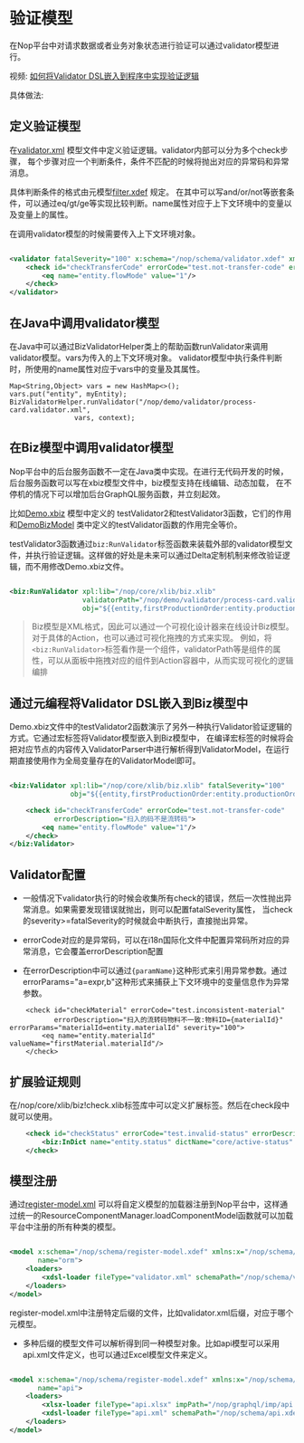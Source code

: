# 验证模型

在Nop平台中对请求数据或者业务对象状态进行验证可以通过validator模型进行。

视频: [如何将Validator DSL嵌入到程序中实现验证逻辑](https://www.bilibili.com/video/BV1cs4y1k7pN/)

具体做法:

## 定义验证模型

在[validator.xml](https://gitee.com/canonical-entropy/nop-entropy/blob/master/nop-demo/nop-quarkus-demo/src/main/resources/_vfs/nop/demo/validator/process-card.validator.xml)
模型文件中定义验证逻辑。validator内部可以分为多个check步骤，
每个步骤对应一个判断条件，条件不匹配的时候将抛出对应的异常码和异常消息。

具体判断条件的格式由元模型[filter.xdef](https://gitee.com/canonical-entropy/nop-entropy/blob/master/nop-xdefs/src/main/resources/_vfs/nop/schema/query/filter.xdef)
规定。
在其中可以写and/or/not等嵌套条件，可以通过eq/gt/ge等实现比较判断。name属性对应于上下文环境中的变量以及变量上的属性。

在调用validator模型的时候需要传入上下文环境对象。

```xml

<validator fatalSeverity="100" x:schema="/nop/schema/validator.xdef" xmlns:x="/nop/schema/xdsl.xdef">
    <check id="checkTransferCode" errorCode="test.not-transfer-code" errorDescription="扫入的码不是流转码">
        <eq name="entity.flowMode" value="1"/>
    </check>
</validator>
```

## 在Java中调用validator模型

在Java中可以通过BizValidatorHelper类上的帮助函数runValidator来调用validator模型。vars为传入的上下文环境对象。
validator模型中执行条件判断时，所使用的name属性对应于vars中的变量及其属性。

```
Map<String,Object> vars = new HashMap<>();
vars.put("entity", myEntity);
BizValidatorHelper.runValidator("/nop/demo/validator/process-card.validator.xml",
                vars, context);
```

## 在Biz模型中调用validator模型

Nop平台中的后台服务函数不一定在Java类中实现。在进行无代码开发的时候，后台服务函数可以写在xbiz模型文件中，biz模型支持在线编辑、动态加载，
在不停机的情况下可以增加后台GraphQL服务函数，并立刻起效。

比如[Demo.xbiz](https://gitee.com/canonical-entropy/nop-entropy/blob/master/nop-demo/nop-quarkus-demo/src/main/resources/_vfs/nop/demo/model/Demo/Demo.xbiz)
模型中定义的
testValidator2和testValidator3函数，它们的作用和[DemoBizModel](https://gitee.com/canonical-entropy/nop-entropy/blob/master/nop-demo/nop-quarkus-demo/src/main/java/io/nop/demo/biz/DemoBizModel.java)
类中定义的testValidator函数的作用完全等价。

testValidator3函数通过`biz:RunValidator`标签函数来装载外部的validator模型文件，并执行验证逻辑。这样做的好处是未来可以通过Delta定制机制来修改验证逻辑，而不用修改Demo.xbiz文件。

```xml

<biz:RunValidator xpl:lib="/nop/core/xlib/biz.xlib"
                  validatorPath="/nop/demo/validator/process-card.validator.xml"
                  obj="${{entity,firstProductionOrder:entity.productionOrder,firstMaterial}}"/>

```

> Biz模型是XML格式，因此可以通过一个可视化设计器来在线设计Biz模型。对于具体的Action，也可以通过可视化拖拽的方式来实现。
> 例如，将`<biz:RunValidator>`标签看作是一个组件，validatorPath等是组件的属性，可以从面板中拖拽对应的组件到Action容器中，从而实现可视化的逻辑编排

## 通过元编程将Validator DSL嵌入到Biz模型中

Demo.xbiz文件中的testValidator2函数演示了另外一种执行Validator验证逻辑的方式。它通过宏标签将Validator模型嵌入到Biz模型中，
在编译宏标签的时候将会把对应节点的内容传入ValidatorParser中进行解析得到ValidatorModel，在运行期直接使用作为全局变量存在的ValidatorModel即可。

```xml

<biz:Validator xpl:lib="/nop/core/xlib/biz.xlib" fatalSeverity="100"
               obj="${{entity,firstProductionOrder:entity.productionOrder,firstMaterial}}">

    <check id="checkTransferCode" errorCode="test.not-transfer-code"
           errorDescription="扫入的码不是流转码">
        <eq name="entity.flowMode" value="1"/>
    </check>
</biz:Validator>
```

## Validator配置

* 一般情况下validator执行的时候会收集所有check的错误，然后一次性抛出异常消息。如果需要发现错误就抛出，则可以配置fatalSeverity属性，
  当check的severity\>=fatalSeverity的时候就会中断执行，直接抛出异常。

* errorCode对应的是异常码，可以在i18n国际化文件中配置异常码所对应的异常消息，它会覆盖errorDescription配置

* 在errorDescription中可以通过`{paramName}`这种形式来引用异常参数。通过errorParams="a=expr,b"这种形式来捕获上下文环境中的变量信息作为异常参数。

```
    <check id="checkMaterial" errorCode="test.inconsistent-material"
           errorDescription="扫入的流转码物料不一致:物料ID={materialId}" errorParams="materialId=entity.materialId" severity="100">
        <eq name="entity.materialId" valueName="firstMaterial.materialId"/>
    </check>
```

## 扩展验证规则

在/nop/core/xlib/biz!check.xlib标签库中可以定义扩展标签。然后在check段中就可以使用。

```xml
    <check id="checkStatus" errorCode="test.invalid-status" errorDescription="错误的状态码">
        <biz:InDict name="entity.status" dictName="core/active-status" />
    </check>

```

## 模型注册

通过[register-model.xml](https://gitee.com/canonical-entropy/nop-entropy/blob/master/nop-core/src/main/resources/_vfs/nop/core/registry/validator.register-model.xml)
可以将自定义模型的加载器注册到Nop平台中，这样通过统一的ResourceComponentManager.loadComponentModel函数就可以加载平台中注册的所有种类的模型。

```xml

<model x:schema="/nop/schema/register-model.xdef" xmlns:x="/nop/schema/xdsl.xdef"
       name="orm">
    <loaders>
        <xdsl-loader fileType="validator.xml" schemaPath="/nop/schema/validator.xdef"/>
    </loaders>
</model>
```

register-model.xml中注册特定后缀的文件，比如validator.xml后缀，对应于哪个元模型。

* 多种后缀的模型文件可以解析得到同一种模型对象。比如api模型可以采用api.xml文件定义，也可以通过Excel模型文件来定义。

```xml

<model x:schema="/nop/schema/register-model.xdef" xmlns:x="/nop/schema/xdsl.xdef"
       name="api">
    <loaders>
        <xlsx-loader fileType="api.xlsx" impPath="/nop/graphql/imp/api.imp.xml"/>
        <xdsl-loader fileType="api.xml" schemaPath="/nop/schema/api.xdef"/>
    </loaders>
</model>
```
